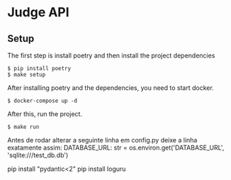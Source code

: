 # Judge API

## Setup

The first step is install poetry and then install the project dependencies

```shell
$ pip install poetry
$ make setup
```

After installing poetry and the dependencies, you need to start docker.

```shell
$ docker-compose up -d
```

After this, run the project.

```shell
$ make run
```

Antes de rodar alterar a seguinte linha em config.py
deixe a linha exatamente assim: 
DATABASE_URL: str = os.environ.get('DATABASE_URL', 'sqlite:///test_db.db')



pip install "pydantic<2"
pip install loguru